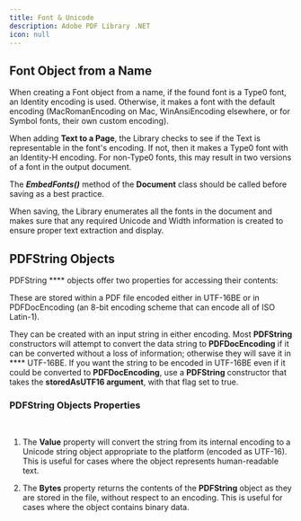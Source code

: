 ```yaml
---
title: Font & Unicode
description: Adobe PDF Library .NET
icon: null
---
```


## Font Object from a Name

When creating a Font object from a name, if the found font is a Type0 font, an Identity encoding is used. Otherwise, it makes a font with the default encoding (MacRomanEncoding on Mac, WinAnsiEncoding elsewhere, or for Symbol fonts, their own custom encoding).  

When adding **Text to a Page**, the Library checks to see if the Text is representable in the font's encoding. If not, then it makes a Type0 font with an Identity-H encoding. For non-Type0 fonts, this may result in two versions of a font in the output document. 

The _**EmbedFonts()**_ method of the **Document** class should be called before saving as a best practice. 

When saving, the Library enumerates all the fonts in the document and makes sure that any required Unicode and Width information is created to ensure proper text extraction and display. 

## **PDFString** Objects

PDFString **** objects offer two properties for accessing their contents: 

These are stored within a PDF file encoded either in UTF-16BE or in PDFDocEncoding (an 8-bit encoding scheme that can encode all of ISO Latin-1).  

They can be created with an input string in either encoding. Most **PDFString** constructors will attempt to convert the data string to **PDFDocEncoding** if it can be converted without a loss of information; otherwise they will save it in \*\*\*\* UTF-16BE. If you want the string to be encoded in UTF-16BE even if it could be converted to **PDFDocEncoding**, use a **PDFString** constructor that takes the **storedAsUTF16 argument**, with that flag set to true. 

### **PDFString** Objects Properties

 

1. The **Value** property will convert the string from its internal encoding to a Unicode string object appropriate to the platform (encoded as UTF-16). This is useful for cases where the object represents human-readable text. 

2) The **Bytes** property returns the contents of the **PDFString** object as they are stored in the file, without respect to an encoding. This is useful for cases where the object contains binary data.
